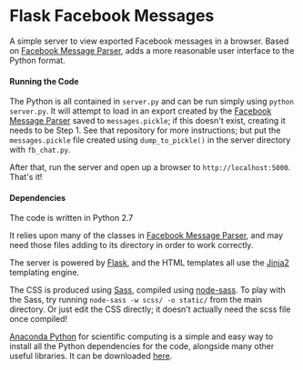 # Flask Facebook Messages
A simple server to view exported Facebook messages in a browser. Based on [Facebook Message Parser](https://github.com/jsharkey13/facebook_message_parser), adds a more reasonable user interface to the Python format.

#### Running the Code
The Python is all contained in `server.py` and can be run simply using `python server.py`. It will attempt to load in an export created by the [Facebook Message Parser](https://github.com/jsharkey13/facebook_message_parser) saved to `messages.pickle`; if this doesn't exist, creating it needs to be Step 1. See that repository for more instructions; but put the `messages.pickle` file created using `dump_to_pickle()` in the server directory with `fb_chat.py`.

After that, run the server and open up a browser to `http://localhost:5000`. That's it!

#### Dependencies
The code is written in Python 2.7

It relies upon many of the classes in [Facebook Message Parser](https://github.com/jsharkey13/facebook_message_parser), and may need those files adding to its directory in order to work correctly.

The server is powered by [Flask](http://flask.pocoo.org/), and the HTML templates all use the [Jinja2](http://jinja.pocoo.org/docs/dev/) templating engine.

The CSS is produced using [Sass](http://sass-lang.com/), compiled using [node-sass](https://github.com/sass/node-sass). To play with the Sass, try running `node-sass -w scss/ -o static/` from the main directory. Or just edit the CSS directly; it doesn't actually need the scss file once compiled!

[Anaconda Python](https://store.continuum.io/cshop/anaconda/) for scientific computing is a simple and easy way to install all the Python dependencies for the code, alongside many other useful libraries. It can be downloaded [here](http://continuum.io/downloads).
